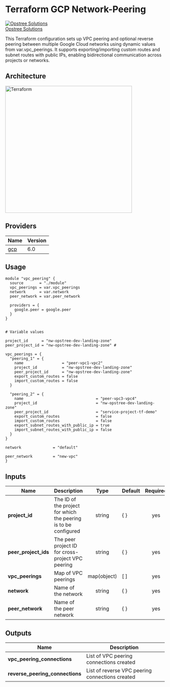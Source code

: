 # Terraform GCP Network-Peering

[![Opstree Solutions][opstree_avatar]][opstree_homepage]<br/>[Opstree Solutions][opstree_homepage] 

  [opstree_homepage]: https://opstree.github.io/
  [opstree_avatar]: https://img.cloudposse.com/150x150/https://github.com/opstree.png

This Terraform configuration sets up VPC peering and optional reverse peering between multiple Google Cloud networks using dynamic values from var.vpc_peerings. It supports exporting/importing custom routes and subnet routes with public IPs, enabling bidirectional communication across projects or networks.

## Architecture

<img width="400" length="500" alt="Terraform" src="https://github.com/user-attachments/assets/a7fe1c50-c9ea-4edd-a80f-c6f9c16767b5">


## Providers

| Name                                              | Version  |
|---------------------------------------------------|----------|
| <a name="provider_gcp"></a> [gcp](#provider\_gcp) | 6.0   |

## Usage

```hcl
module "vpc_peering" {
  source       = "./module"
  vpc_peerings = var.vpc_peerings
  network      = var.network
  peer_network = var.peer_network

  providers = {
    google.peer = google.peer
  }
}


# Variable values

project_id      = "nw-opstree-dev-landing-zone"
peer_project_id = "nw-opstree-dev-landing-zone" #

vpc_peerings = {
  "peering_1" = {
    name                 = "peer-vpc1-vpc2"
    project_id           = "nw-opstree-dev-landing-zone"
    peer_project_id      = "nw-opstree-dev-landing-zone"
    export_custom_routes = false
    import_custom_routes = false
  }

  "peering_2" = {
    name                                = "peer-vpc3-vpc4"
    project_id                          = "nw-opstree-dev-landing-zone"
    peer_project_id                     = "service-project-tf-demo" 
    export_custom_routes                = false
    import_custom_routes                = false
    export_subnet_routes_with_public_ip = true
    import_subnet_routes_with_public_ip = false
  }
}

network              = "default"

peer_network         = "new-vpc"
}

```

## Inputs

| Name | Description | Type | Default | Required | 
|------|-------------|:----:|---------|:--------:|
|**project_id**| The ID of the project for which the peering is to be configured | string |{ } | yes| 
|**peer_project_ids**| The peer project ID for cross-project VPC peering | string | { } | yes | 
|**vpc_peerings**| Map of VPC peerings | map(object) | [ ] |yes| 
| **network** | Name of the network | string | { } | yes |
| **peer_network** | Name of the peer network | string | { } | yes |
 

## Outputs
| Name | Description |
|------|-------------|
|**vpc_peering_connections**| List of VPC peering connections created| 
|**reverse_peering_connections**| List of reverse VPC peering connections created|                                           
